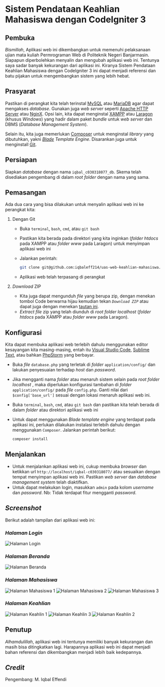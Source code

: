 # Sistem Pendataan Keahlian Mahasiswa dengan CodeIgniter 3

## Pembuka

_Bismillah_,
Aplikasi web ini dikembangkan untuk memenuhi pelaksanaan ujian mata kuliah Permrograman Web di Politeknik Negeri Banjarmasin. Siapapun diperbolehkan menyalin dan mengubah aplikasi web ini. Tentunya saya sadar banyak kekurangan dari aplikasi ini. Kiranya Sistem Pendataan Keahlian Mahasiswa dengan CodeIgniter 3 ini dapat menjadi referensi dan batu pijakan untuk mengembangkan sistem yang lebih hebat.

## Prasyarat

Pastikan di perangkat kita telah terinstal [MySQL](https://www.mysql.com/downloads/) atau [MariaDB](https://downloads.mariadb.org/) agar dapat mengakses _database_. Gunakan juga _web server_ seperti [Apache HTTP Server](https://httpd.apache.org/download.cgi) atau [NginX](http://nginx.org/en/download.html).
Opsi lain, kita dapat menginstal [XAMPP](https://www.apachefriends.org/download.html) atau [Laragon](https://laragon.org/download/index.html) (khusus _Windows_) yang hadir dalam paket _bundle_ untuk _web server_ dan DBMS (_Database Management System_).

Selain itu, kita juga memerlukan [Composer](https://getcomposer.org/download/) untuk menginstal _library_ yang dibutuhkan, yakni [_Blade_](https://github.com/jenssegers/blade) _Template Engine_. Disarankan juga untuk menginstall [Git](https://git-scm.com/downloads).

## Persiapan

Siapkan _database_ dengan nama `iqbal_c030318077_db`. Skema telah disediakan pengembang di dalam _root folder_ dengan nama yang sama.

## Pemasangan

Ada dua cara yang bisa dilakukan untuk menyalin aplikasi web ini ke perangkat kita:

1.  Dengan Git

    -   Buka `terminal`, `bash`, `cmd`, atau `git bash`
    -   Pastikan kita berada pada direktori yang kita inginkan (_folder_ _htdocs_ pada XAMPP atau _folder_ _www_ pada Laragon) untuk menyimpan aplikasi web ini
    -   Jalankan perintah:

        ```bash
        git clone git@github.com:iqbaleff214/uas-web-keahlian-mahasiswa.git
        ```

    -   Aplikasi web telah terpasang di perangkat

2.  _Download_ ZIP

    -   Kita juga dapat mengunduh _file_ yang berupa zip, dengan menekan tombol Code berwarna hijau kemudian tekan _`Download ZIP`_ atau dapat juga dengan menekan [tautan ini](https://github.com/iqbaleff214/uas-web-keahlian-mahasiswa/archive/main.zip).
    -   _Extract file_ zip yang telah diunduh di _root folder localhost_ (_folder_ _htdocs_ pada XAMPP atau _folder_ _www_ pada Laragon).

## Konfigurasi

Kita dapat membuka aplikasi web terlebih dahulu menggunakan editor kesayangan kita masing-masing, entah itu [Visual Studio Code](https://code.visualstudio.com/download), [Sublime Text](https://www.sublimetext.com/3), atau bahkan [PhpStorm](https://www.jetbrains.com/phpstorm/download/) yang berbayar.

-   Buka _file_ `database.php` yang terletak di _folder_ `application/config/` dan lakukan penyesuaian terhadap _host_ dan _password_.
-   Jika mengganti nama _folder_ atau menaruh sistem selain pada _root folder localhost_ , maka diperlukan konfigurasi tambahan di _folder_ `application/config/` pada _file_ `config.php`. Ganti nilai dari `$config['base_url']` sesuai dengan lokasi menaruh aplikasi web ini.
-   Buka `terminal`, `bash`, `cmd`, atau `git bash` dan pastikan kita telah berada di dalam _folder_ atau direktori aplikasi web ini
-   Untuk dapat menggunakan _Blade template engine_ yang terdapat pada aplikasi ini, perlukan dilakukan instalasi terlebih dahulu dengan menggunakan `Composer`. Jalankan perintah berikut:

    ```bash
    composer install
    ```


## Menjalankan

-   Untuk menjalankan aplikasi web ini, cukup membuka _browser_ dan ketikkan url `http://localhost/iqbal-c030318077/` atau sesuaikan dengan tempat menyimpan aplikasi web ini. Pastikan _web server_ dan _database management system_ telah diaktifkan.
-   Untuk dapat melakukan login, masukkan `admin` pada kolom _username_ dan _password_. Nb: Tidak terdapat fitur mengganti _password_.

## _Screenshot_
Berikut adalah tampilan dari aplikasi web ini:
### _Halaman Login_
![Halaman Login](http://drive.google.com/uc?export=view&id=1NvZ4gX6gW2yvrvGCIp5TnPVFqXNbLXQV)
### _Halaman Beranda_
![Halaman Beranda](http://drive.google.com/uc?export=view&id=1EnJJs4v5bcglZOJqpA3LJ4-7UWrvrMBz)
### _Halaman Mahasiswa_
![Halaman Mahasiswa 1](http://drive.google.com/uc?export=view&id=11_iNmUh2ACLgoL4cSPWfU_1twJb2tcpP)
![Halaman Mahasiswa 2](http://drive.google.com/uc?export=view&id=1X0E5lGdIckoKDudZZhDHK1-oxmfFazMY)
![Halaman Mahasiswa 3](http://drive.google.com/uc?export=view&id=1UKlDHz7ReDpEZ34zrlVftNzfYeN3g59u)
### _Halaman Keahlian_
![Halaman Keahlin 1](http://drive.google.com/uc?export=view&id=1xGyIh-PyjCa7JntxC3HM070F-__aG8tR)
![Halaman Keahlin 3](http://drive.google.com/uc?export=view&id=1AtDh7parJSfBzEHGh57rT5lNA27PJ7F7)
![Halaman Keahlin 2](http://drive.google.com/uc?export=view&id=1--VUlSMAkxXwqGAM47HIdWGfoiw3nKIc)

## Penutup

_Alhamdulillah_, aplikasi web ini tentunya memiliki banyak kekurangan dan masih bisa ditingkatkan lagi. Harapannya aplikasi web ini dapat menjadi bahan referensi dan dikembangkan menjadi lebih baik kedepannya.

## _Credit_
Pengembang: M. Iqbal Effendi